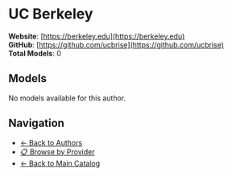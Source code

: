 # UC Berkeley

**Website**: [https://berkeley.edu](https://berkeley.edu)  
**GitHub**: [https://github.com/ucbrise](https://github.com/ucbrise)  
**Total Models**: 0

## Models

No models available for this author.

## Navigation

- [← Back to Authors](../README.md)
- [📋 Browse by Provider](../../providers/README.md)
- [← Back to Main Catalog](../../README.md)
